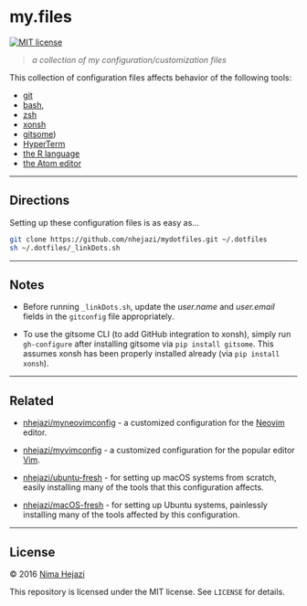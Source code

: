 # my.files

[![MIT license](http://img.shields.io/badge/license-MIT-brightgreen.svg)](http://opensource.org/licenses/MIT)

> _a collection of my configuration/customization files_

This collection of configuration files affects behavior of the following tools:
* [git](https://git-scm.com/)
* [bash](https://www.gnu.org/software/bash/),
* [zsh](http://zsh.sourceforge.net)
* [xonsh](https://xon.sh/)
* [gitsome](https://github.com/donnemartin/gitsome))
* [HyperTerm](https://hyperterm.org/)
* [the R language](https://www.r-project.org)
* [the Atom editor](https://atom.io)

---

## Directions

Setting up these configuration files is as easy as...
```bash
git clone https://github.com/nhejazi/mydotfiles.git ~/.dotfiles
sh ~/.dotfiles/_linkDots.sh
```

---

## Notes

*  Before running `_linkDots.sh`, update the _user.name_ and _user.email_ fields
    in the `gitconfig` file appropriately.

*  To use the gitsome CLI (to add GitHub integration to xonsh), simply run
    `gh-configure` after installing gitsome via `pip install gitsome`. This
    assumes xonsh has been properly installed already (via `pip install xonsh`).

---

## Related

* [nhejazi/myneovimconfig](https://github.com/nhejazi/myneovimconfig) - a
    customized configuration for the [Neovim](https://neovim.io) editor.

* [nhejazi/myvimconfig](https://github.com/nhejazi/myvimconfig) - a customized
    configuration for the popular editor [Vim](http://www.vim.org/index.php).

* [nhejazi/ubuntu-fresh](https://github.com/nhejazi/macOS-fresh) - for setting
    up macOS systems from scratch, easily installing many of the tools that
    this configuration affects.

* [nhejazi/macOS-fresh](https://github.com/nhejazi/ubuntu-fresh) - for setting
    up Ubuntu systems, painlessly installing many of the tools affected by this
    configuration.

---

## License

&copy; 2016 [Nima Hejazi](http://nimahejazi.org)

This repository is licensed under the MIT license. See `LICENSE` for details.
